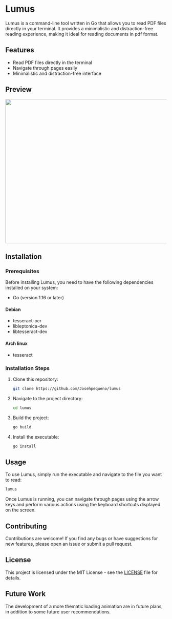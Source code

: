 # Lumus

Lumus is a command-line tool written in Go that allows you to read PDF files directly in your terminal. It provides a minimalistic and distraction-free reading experience, making it ideal for reading documents in pdf format.

## Features

- Read PDF files directly in the terminal
- Navigate through pages easily
- Minimalistic and distraction-free interface

## Preview
<img src="preview.gif" width="800" height="450">


## Installation

### Prerequisites

Before installing Lumus, you need to have the following dependencies installed on your system:

- Go (version 1.16 or later)

#### Debian 
- tesseract-ocr 
- libleptonica-dev 
- libtesseract-dev 
<!-- - python3-pip -->
<!-- - pip install PyPDF2 -->
<!--  -->
#### Arch linux 
- tesseract 
<!-- - yay -S python-pypdf2 -->


### Installation Steps

1. Clone this repository:

   ```bash
   git clone https://github.com/Josehpequeno/lumus
   ```

2. Navigate to the project directory:

   ```bash
   cd lumus
   ```

3. Build the project:

   ```bash
   go build
   ```

4. Install the executable:

   ```bash
   go install
   ```

## Usage

To use Lumus, simply run the executable and navigate to the file you want to read:

```bash
lumus 
```

Once Lumus is running, you can navigate through pages using the arrow keys and perform various actions using the keyboard shortcuts displayed on the screen.

## Contributing

Contributions are welcome! If you find any bugs or have suggestions for new features, please open an issue or submit a pull request.

## License

This project is licensed under the MIT License - see the [LICENSE](LICENSE) file for details.

<!-- ## Explanation -->
<!--  -->
<!-- The project uses python code with the PyPDF2 library to extract texts from pages. The gosseract library is used as a complement to PyPDF2, as it extracts text from images in PDFs. The Levenshtein Distance algorithm is used to determine whether the text extracted from the images and the PDF are similar. If they are not similar, the two are complements of each other. This was the best way found for now. -->
<!--  -->
<!-- Projects like in  https://github.com/ledongthuc/pdf and in https://github.com/mazeForGit/pdf were tried first instead of Pypdf2 but I didn't find better or equal results like in the python lib. -->

## Future Work

The development of a more thematic loading animation are in future plans, in addition to some future user recommendations.

<!-- ## Acknowledgments -->

<!-- Lumus was inspired by [project-name], [link-to-project]. -->

<!-- Special thanks to [contributor-names] for their contributions to the project. -->
